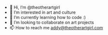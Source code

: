 - 👋 Hi, I’m @theotherartgirl
- 👀 I’m interested in art and culture
- 🌱 I’m currently learning how to code :)
- 💞️ I’m looking to collaborate on art projects
- 📫 How to reach me addy@theotherartgirl.com

<!---
theotherartgirl/theotherartgirl is a ✨ special ✨ repository because its `README.md` (this file) appears on your GitHub profile.
You can click the Preview link to take a look at your changes.
--->
